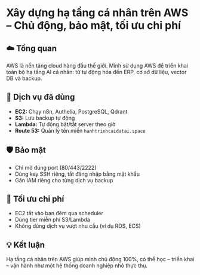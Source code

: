 # Xây dựng hạ tầng cá nhân trên AWS – Chủ động, bảo mật, tối ưu chi phí

## ☁️ Tổng quan
AWS là nền tảng cloud hàng đầu thế giới. Mình sử dụng AWS để triển khai toàn bộ hạ tầng AI cá nhân: từ tự động hóa đến ERP, cơ sở dữ liệu, vector DB và backup.

## 🔧 Dịch vụ đã dùng
- **EC2:** Chạy n8n, Authelia, PostgreSQL, Qdrant
- **S3:** Lưu backup tự động
- **Lambda:** Tự động bật/tắt server theo giờ
- **Route 53:** Quản lý tên miền `hanhtrinhcaidatai.space`

## 🛡️ Bảo mật
- Chỉ mở đúng port (80/443/2222)
- Dùng key SSH riêng, tắt đăng nhập bằng mật khẩu
- Gán IAM riêng cho từng dịch vụ backup

## 💸 Tối ưu chi phí
- EC2 tắt vào ban đêm qua scheduler
- Dùng tier miễn phí S3/Lambda
- Không dùng dịch vụ vượt nhu cầu (ví dụ RDS, ECS)

## 💡 Kết luận
Hạ tầng cá nhân trên AWS giúp mình chủ động 100%, có thể học – triển khai – vận hành như một hệ thống doanh nghiệp nhỏ thực thụ.
